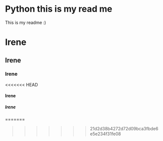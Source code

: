 # Python this is my read me
This is my readme :)
# Irene
## Irene
### Irene
<<<<<<< HEAD
#### Irene
##### Irene
=======
>>>>>>> 21d2d38b4272d72d09bca3fbde6e5e234f31fe08
